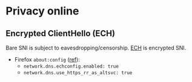 # Privacy online

## Encrypted ClientHello (ECH)
Bare SNI is subject to eavesdropping/censorship.
[ECH](https://en.wikipedia.org/wiki/Server_Name_Indication#Encrypted_Client_Hello)
is encrypted SNI.

- Firefox `about:config` ([ref](https://blog.mozilla.org/security/2021/01/07/encrypted-client-hello-the-future-of-esni-in-firefox/)):
  - `network.dns.echconfig.enabled: true`
  - `network.dns.use_https_rr_as_altsvc: true`
